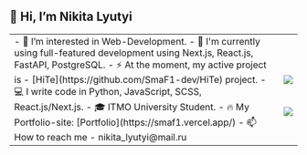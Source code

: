 ## 👋 Hi, I’m Nikita Lyutyi
<table>
  <tbody>
    <tr>
      <td>
        - 👀 I’m interested in Web-Development.
        - 🌱 I'm currently using full-featured development using Next.js, React.js, FastAPI, PostgreSQL.
        - ⚡ At the moment, my active project is - [HiTe](https://github.com/SmaF1-dev/HiTe) project.
        - 💻 I write code in Python, JavaScript, SCSS, React.js/Next.js.
        - 🎓 ITMO University Student.
        - 🔥 My Portfolio-site: [Portfolio](https://smaf1.vercel.app/)
        - 📫How to reach me - nikita_lyutyi@mail.ru
      </td>
      <td>
        <img align="right" src="https://github-readme-stats.vercel.app/api?username=SmaF1-dev&show_icons=true&icon_color=600fc8&text_color=3959ad&bg_color=161b22&count_private=true&include_all_commits=true" style="padding-top: 23px;"/>
        <img align="right" src="https://github-readme-stats.vercel.app/api/top-langs/?username=SmaF1-dev&hide=php&layout=compact" style="padding-top: 40px;">
      </td>
    </tr>
  </tbody>
</table>

